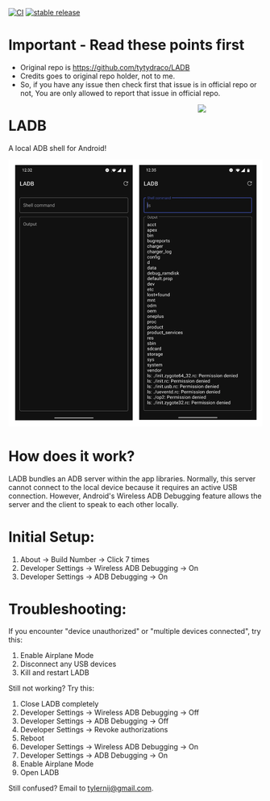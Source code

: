 [![CI](https://github.com/AncientCatz/LADB/actions/workflows/build.yml/badge.svg?branch=main&event=push)](https://github.com/AncientCatz/LADB/actions/workflows/build.yml) [![stable release](https://img.shields.io/github/v/release/AncientCatz/LADB.svg?maxAge=3600&label=release)](https://github.com/AncientCatz/LADB/releases)

# Important - Read these points first
- Original repo is https://github.com/tytydraco/LADB
- Credits goes to original repo holder, not to me.
- So, if you have any issue then check first that issue is in official repo or not, You are only allowed to report that issue in official repo.

<a href="https://github.com/AncientCatz/LADB"><img src="/./github/readme-images/LADB-icon.png" width="128px" align="right"/></a>

# LADB
A local ADB shell for Android!

![screenshot of app](./.github/readme-images/preview.png)

# How does it work?
LADB bundles an ADB server within the app libraries. Normally, this server cannot connect to the local device because it requires an active USB connection. However, Android's Wireless ADB Debugging feature allows the server and the client to speak to each other locally.

# Initial Setup:
1. About -> Build Number -> Click 7 times
2. Developer Settings -> Wireless ADB Debugging -> On
3. Developer Settings -> ADB Debugging -> On

# Troubleshooting:
If you encounter "device unauthorized" or "multiple devices connected", try this:
1. Enable Airplane Mode
2. Disconnect any USB devices
3. Kill and restart LADB

Still not working? Try this:
1. Close LADB completely
2. Developer Settings -> Wireless ADB Debugging -> Off
3. Developer Settings -> ADB Debugging -> Off
4. Developer Settings -> Revoke authorizations
5. Reboot
6. Developer Settings -> Wireless ADB Debugging -> On
7. Developer Settings -> ADB Debugging -> On
8. Enable Airplane Mode
9. Open LADB

Still confused? Email to tylernij@gmail.com.
